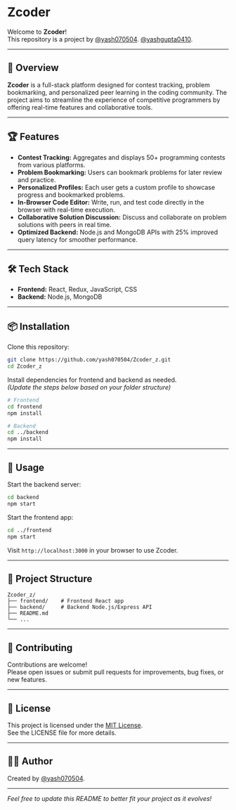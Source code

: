 # Zcoder

Welcome to **Zcoder**!  
This repository is a project by
[@yash070504](https://github.com/yash070504).
[@yashgupta0410](https://github.com/yashgupta0410).

---

## 🚀 Overview

**Zcoder** is a full-stack platform designed for contest tracking, problem bookmarking, and personalized peer learning in the coding community. The project aims to streamline the experience of competitive programmers by offering real-time features and collaborative tools.

---

## 🏆 Features

- **Contest Tracking:** Aggregates and displays 50+ programming contests from various platforms.
- **Problem Bookmarking:** Users can bookmark problems for later review and practice.
- **Personalized Profiles:** Each user gets a custom profile to showcase progress and bookmarked problems.
- **In-Browser Code Editor:** Write, run, and test code directly in the browser with real-time execution.
- **Collaborative Solution Discussion:** Discuss and collaborate on problem solutions with peers in real time.
- **Optimized Backend:** Node.js and MongoDB APIs with 25% improved query latency for smoother performance.

---

## 🛠️ Tech Stack

- **Frontend:** React, Redux, JavaScript, CSS
- **Backend:** Node.js, MongoDB

---

## 📦 Installation

Clone this repository:
```bash
git clone https://github.com/yash070504/Zcoder_z.git
cd Zcoder_z
```

Install dependencies for frontend and backend as needed.  
*(Update the steps below based on your folder structure)*

```bash
# Frontend
cd frontend
npm install

# Backend
cd ../backend
npm install
```

---

## 🚦 Usage

Start the backend server:
```bash
cd backend
npm start
```

Start the frontend app:
```bash
cd ../frontend
npm start
```

Visit `http://localhost:3000` in your browser to use Zcoder.

---

## 📂 Project Structure

```
Zcoder_z/
├── frontend/    # Frontend React app
├── backend/     # Backend Node.js/Express API
├── README.md
└── ...
```

---

## 🤝 Contributing

Contributions are welcome!  
Please open issues or submit pull requests for improvements, bug fixes, or new features.

---

## 📄 License

This project is licensed under the [MIT License](LICENSE).  
See the LICENSE file for more details.

---

## 🙋‍♂️ Author

Created by [@yash070504](https://github.com/yash070504).

---

*Feel free to update this README to better fit your project as it evolves!*
